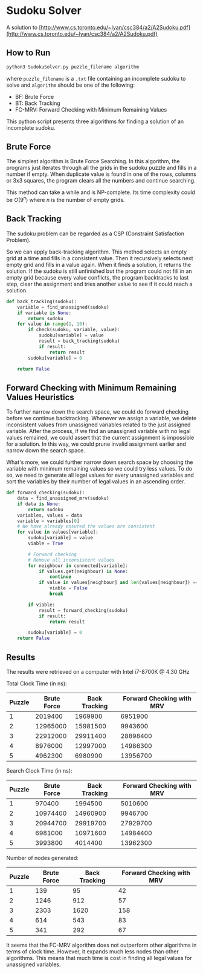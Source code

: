 # Sudoku Solver

A solution to [http://www.cs.toronto.edu/~lyan/csc384/a2/A2Sudoku.pdf](http://www.cs.toronto.edu/~lyan/csc384/a2/A2Sudoku.pdf)

## How to Run

```bash
python3 SudokuSolver.py puzzle_filename algorithm
```

where `puzzle_filename` is a `.txt` file containing an incomplete sudoku to solve and `algorithm` should be one of the following:

- BF: Brute Force
- BT: Back Tracking
- FC-MRV: Forward Checking with Minimum Remaining Values

This python script presents three algorithms for finding a solution of an incomplete sudoku.

## Brute Force

The simplest algorithm is Brute Force Searching. In this algorithm, the programs just iterates through all the grids in the sudoku puzzle and fills in a number if empty. When duplicate value is found in one of the rows, columns or 3x3 squares, the program clears all the numbers and continue searching.

This method can take a while and is NP-complete. Its time complexity could be $O(9^n)$ where $n$ is the number of empty grids.

## Back Tracking

The sudoku problem can be regarded as a CSP (Constraint Satisfaction Problem). 

So we can apply back-tracking algorithm. This method selects an empty grid at a time and fills in a consistent value. Then it recursively selects next empty grid and fills in a value again. When it finds a solution, it returns the solution. If the sudoku is still unfinished but the program could not fill in an empty grid because every value conflicts, the program backtracks to last step, clear the assignment and tries another value to see if it could reach a solution.

```python
def back_tracking(sudoku):
    variable = find_unassigned(sudoku)
    if variable is None:
        return sudoku
    for value in range(1, 10):
        if check(sudoku, variable, value):
            sudoku[variable] = value
            result = back_tracking(sudoku)
            if result:
                return result
        sudoku[variable] = 0

    return False
```

## Forward Checking with Minimum Remaining Values Heuristics

To further narrow down the search space, we could do forward checking before we continue backtracking.
Whenever we assign a variable, we delete inconsistent values from unassigned variables related to the just assigned variable. After the process, if we find an unassigned variable with no legal values remained, we could assert that the current assignment is impossible for a solution. In this way, we could prune invalid assignment earlier and narrow down the search space.

What's more, we could further narrow down search space by choosing the variable with minimum remaining values so we could try less values. To do so, we need to generate all legal values for every unassigned variables and sort the variables by their number of legal values in an ascending order.

```python
def forward_checking(sudoku):
    data = find_unassigned_mrv(sudoku)
    if data is None:
        return sudoku
    variables, values = data
    variable = variables[0]
    # We have already ensured the values are consistent
    for value in values[variable]:
        sudoku[variable] = value
        viable = True

        # Forward checking
        # Remove all inconsistent values
        for neighbour in connected[variable]:
            if values.get(neighbour) is None:
                continue
            if value in values[neighbour] and len(values[neighbour]) == 1:
                viable = False
                break

        if viable:
            result = forward_checking(sudoku)
            if result:
                return result

        sudoku[variable] = 0
    return False
```

## Results

The results were retrieved on a computer with Intel i7-8700K @ 4.30 GHz

Total Clock Time (in ns):

|Puzzle|Brute Force|Back Tracking|Forward Checking with MRV|
|------|-----------|-------------|-------------------------|
|1|2019400|1969900|6951900|
|2|12965000|15981500|9943600|
|3|22912000|29911400|28898400|
|4|8976000|12997000|14986300|
|5|4962300|6980900|13956700|

Search Clock Time (in ns):

|Puzzle|Brute Force|Back Tracking|Forward Checking with MRV|
|------|-----------|-------------|-------------------------|
|1|970400|1994500|5010600|
|2|10974400|14960900|9946700|
|3|20944700|29919700|27929700|
|4|6981000|10971600|14984400|
|5|3993800|4014400|13962300|

Number of nodes generated:

|Puzzle|Brute Force|Back Tracking|Forward Checking with MRV|
|------|-----------|-------------|-------------------------|
|1|139|95|42|
|2|1246|912|57|
|3|2303|1620|158|
|4|614|543|83|
|5|341|292|67|

It seems that the FC-MRV algorithm does not outperform other algorithms in terms of clock time. However, it expands much less nodes than other algorithms. This means that much time is cost in finding all legal values for unassigned variables.
